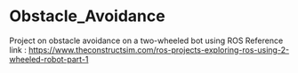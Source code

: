 # Obstacle_Avoidance
Project on obstacle avoidance on a two-wheeled bot using ROS
Reference link : https://www.theconstructsim.com/ros-projects-exploring-ros-using-2-wheeled-robot-part-1 
